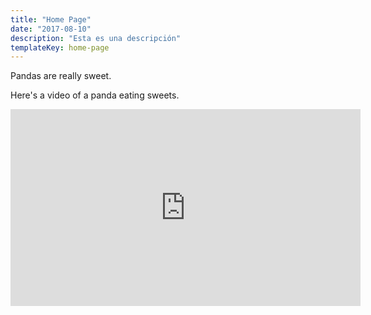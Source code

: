 ```yaml
---
title: "Home Page"
date: "2017-08-10"
description: "Esta es una descripción"
templateKey: home-page
---
```


Pandas are really sweet.

Here's a video of a panda eating sweets.

<iframe width="560" height="315" src="https://www.youtube.com/embed/4n0xNbfJLR8" frameborder="0" allowfullscreen></iframe>